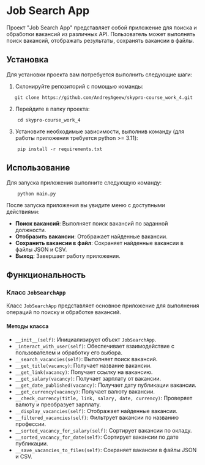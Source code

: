 # Job Search App

Проект "Job Search App" представляет собой приложение для поиска и обработки вакансий из различных API. Пользователь может выполнять поиск вакансий, отображать результаты, сохранять вакансии в файлы.

## Установка

Для установки проекта вам потребуется выполнить следующие шаги:

1. Склонируйте репозиторий с помощью команды:
```shell
   git clone https://github.com/AndreyAgeew/skypro-course_work_4.git
```
2. Перейдите в папку проекта:
```shell
    cd skypro-course_work_4
```
3. Установите необходимые зависимости, выполнив команду (для работы приложения требуется python >= 3.11):
```shell
    pip install -r requirements.txt
```

## Использование

Для запуска приложения выполните следующую команду:
```shell
    python main.py
```
После запуска приложения вы увидите меню с доступными действиями:

* **Поиск вакансий**: Выполняет поиск вакансий по заданной должности.
* **Отобразить вакансии**: Отображает найденные вакансии.
* **Сохранить вакансии в файл**: Сохраняет найденные вакансии в файлы JSON и CSV.
* **Выход**: Завершает работу приложения.

## Функциональность

### Класс `JobSearchApp`

Класс `JobSearchApp` представляет основное приложение для выполнения операций по поиску и обработке вакансий.

#### Методы класса

* `__init__(self)`: Инициализирует объект `JobSearchApp`.
* `_interact_with_user(self)`: Обеспечивает взаимодействие с пользователем и обработку его выбора.
* `__search_vacancies(self)`: Выполняет поиск вакансий.
* `__get_title(vacancy)`: Получает название вакансии.
* `__get_link(vacancy)`: Получает ссылку на вакансию.
* `__get_salary(vacancy)`: Получает зарплату от вакансии.
* `__get_date_published(vacancy)`: Получает дату публикации вакансии.
* `__get_currency(vacancy)`: Получает валюту вакансии.
* `__check_currency(title, link, salary, date, currency)`: Проверяет валюту и преобразует зарплату.
* `__display_vacancies(self)`: Отображает найденные вакансии.
* `__filtered_vacancies(self)`: Фильтрует вакансии по названию профессии.
* `__sorted_vacancy_for_salary(self)`: Сортирует вакансии по окладу.
* `__sorted_vacancy_for_date(self)`: Сортирует вакансии по дате публикации.
* `__save_vacancies_to_files(self)`: Сохраняет вакансии в файлы JSON и CSV.
